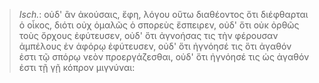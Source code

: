 

>  *Isch.*: οὐδ' ἂν ἀκούσαις, ἔφη, λόγου οὕτω διαθέοντος ὅτι διέφθαρται ὁ οἶκος, διότι οὐχ ὁμαλῶς ὁ σπορεὺς ἔσπειρεν, οὐδ' ὅτι οὐκ ὀρθῶς τοὺς ὄρχους ἐφύτευσεν, οὐδ' ὅτι ἀγνοήσας τις τὴν φέρουσαν ἀμπέλους ἐν ἀφόρῳ ἐφύτευσεν, οὐδ' ὅτι ἠγνόησέ τις ὅτι ἀγαθόν ἐστι τῷ σπόρῳ νεὸν προεργάζεσθαι, οὐδ' ὅτι ἠγνόησέ τις ὡς ἀγαθόν ἐστι τῇ γῇ κόπρον μιγνύναι: